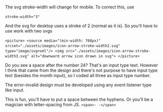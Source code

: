 The svg stroke-width will change for mobile. To correct this, use

`stroke-width="3"`

And the svg for desktop uses a stroke of 2 (normal as it is). So you'll have to use work with two svgs

`<picture>
    <source media="(min-width: 768px)" srcset="./assets/images/icon-arrow-stroke-width2.svg" type="image/svg+xml"/>
    <img src="./assets/images/icon-arrow-stroke-width3.svg" alt="downward arrow icon drawn in svg">
</picture>`

Do you see a space after the number 24? That's an input type text. However I think that came from the design and there's not purpose to have input type text (besides the month input), so I coded all three as input type number.

The error-invalid design must be developed using any event listener type like input.

This is fun, you'll have to put a space between the hyphens. Or you'll be a magician with letter-spacing from JS.
`<span>- -</span>`